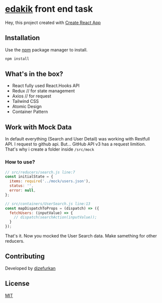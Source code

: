 # [edakik](https://www.linkedin.com/company/edakik) front end task

Hey, this project created with [Create React App](https://create-react-app.dev/)

## Installation

Use the [npm](https://npmjs.com/) package manager to install.

```bash
npm install
```

## What's in the box?
- React fully used React.Hooks API
- Redux // for state management
- Axios // for request
- Tailwind CSS
- Atomic Design
- Container Pattern

## Work with Mock Data
In default everything (Search and User Detail) was working with Restfull API. I request to github api. But... GitHub API v3 has a request limition. That's why i create a folder inside `/src/mock`

### How to use?
```javascript
// src/reducers/search.js line:7
const initialState = {
  items: require('../mock/users.json'),
  status: '',
  error: null,
};
```

```javascript
// src/containers/UserSearch.js line:13
const mapDispatchToProps = (dispatch) => ({
  fetchUsers: (inputValue) => {
    // dispatch(searchAction(inputValue));
  }
});
```
That's it. Now you mocked the User Search data.
Make samething for other reducers.

## Contributing
Developed by [dizefurkan](https://github.com/dizefurkan)


## License
[MIT](https://choosealicense.com/licenses/mit/)